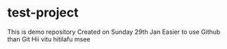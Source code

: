 # test-project
This is demo repository
Created on Sunday 29th Jan
Easier to use Github than Git
Hii vitu hitilafu msee
